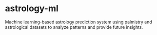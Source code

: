 # astrology-ml
Machine learning-based astrology prediction system using palmistry and astrological datasets to analyze patterns and provide future insights.
